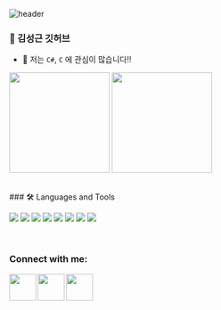 
![header](https://capsule-render.vercel.app/api?type=transparent&height=200&section=header&text=springpoet's_GitHub&fontColor=2596be&fontSize=51)
### 🌈 김성근 깃허브  

 - 🌱 저는 `C#`, `C` 에 관심이 많습니다!!
<!--- 🥅 2022 Goals : Build my own mainnet
- ⚡ Fun fact: I love to swim and have `Life Guard` certification.
!-->
<div style="display: flex, height:180px">
<a href="https://github.com/springpoet"><img align="center" style="height:180px" src="https://github-readme-stats.vercel.app/api?username=springpoet&show_icons=true&theme=nord&hide_border=true" /></a>
<a href="https://github.com/springpoet"><img align="center" style="height:180px" src="https://github-readme-stats.vercel.app/api/top-langs/?username=springpoet&layout=compact&theme=nord&hide_border=true" /></a> 
</div>
<br />
<br />

<div>
### 🛠 Languages and Tools

<img src="https://img.shields.io/badge/C-A8B9CC?style=flat-square&logo=c&logoColor=white"/> </t>
<img src="https://img.shields.io/badge/C%23-239120?style=flat-square&logo=c-sharp&logoColor=white"/></t>
<img src="https://img.shields.io/badge/JAVA-007396?style=flat-square&logo=java&logoColor=white"/></t>
<img src="https://img.shields.io/badge/Spring-6DB33F?style=flat-square&logo=spring&logoColor=white"/></t>
<img src="https://img.shields.io/badge/MySQL-4479A1?style=flat-square&logo=mysql&logoColor=white"/></t>
<img src="https://img.shields.io/badge/MSSQL-CC2927?style=flat-square&logo=MicrosoftSQLServer&logoColor=white"/></t>
<img src="https://img.shields.io/badge/Visual_Studio-5C2D91?style=flat-square&logo=visualstudio&logoColor=white"/></t>
<img src="https://img.shields.io/badge/Eclipse-2C2255?style=flat-square&logo=eclipse&logoColor=white"/></t>
</div>

<br />

### Connect with me:

[<img align="left" width="48px" src="https://img.icons8.com/sf-black-filled/64/null/github.png" />][GitHub]
[<img align="left" width="48px" src="https://img.icons8.com/fluency/48/null/kakaotalk.png" />][KakaoTalk]
[<img align="left" width="48px" src="https://img.icons8.com/color/48/000000/instagram-new--v2.png" />][instagram]

[GitHub]: https://github.com/springpoet
[KakaoTalk]: https://open.kakao.com/o/sEvUmDTe
[instagram]: https://www.instagram.com/28ksgg/

<br />
